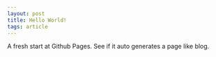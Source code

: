 ```yaml
---
layout: post
title: Hello World!
tags: article
---
```


A fresh start at Github Pages. See if it auto generates a page like blog.